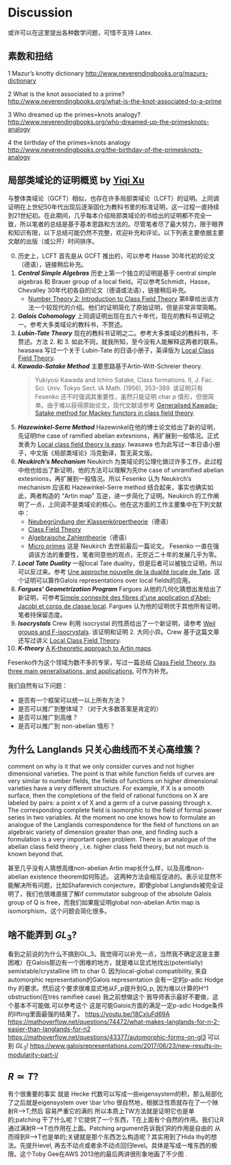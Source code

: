 # Discussion
或许可以在这里提出各种数学问题，可惜不支持 Latex.

## 素数和扭结
<!-- wp:paragraph -->
<p>1 Mazur’s knotty dictionary <a href="http://www.neverendingbooks.org/mazurs-dictionary">http://www.neverendingbooks.org/mazurs-dictionary</a></p>
<!-- /wp:paragraph -->

<!-- wp:paragraph -->
<p>2 What is the knot associated to a prime? <a href="http://www.neverendingbooks.org/what-is-the-knot-associated-to-a-prime">http://www.neverendingbooks.org/what-is-the-knot-associated-to-a-prime</a></p>
<!-- /wp:paragraph -->

<!-- wp:paragraph -->
<p>3 Who dreamed up the primes=knots analogy? <a href="http://www.neverendingbooks.org/who-dreamed-up-the-primesknots-analogy">http://www.neverendingbooks.org/who-dreamed-up-the-primesknots-analogy</a></p>
<!-- /wp:paragraph -->

<!-- wp:paragraph -->
<p>4 the birthday of the primes=knots analogy <a href="http://www.neverendingbooks.org/the-birthday-of-the-primesknots-analogy">http://www.neverendingbooks.org/the-birthday-of-the-primesknots-analogy</a></p>
<!-- /wp:paragraph -->

## 局部类域论的证明概览 by [Yiqi Xu](https://github.com/YiqiXu)

与整体类域论（GCFT）相似，也存在许多局部类域论（LCFT）的证明。上同调证明在上世纪50年代出现后逐渐固化为教科书里的标准证明，这一过程一直持续到21世纪初。在此期间，几乎每本介绍局部类域论的书给出的证明都不完全一致，所以笔者的总结是基于基本思路和方法的。尽管笔者尽了最大努力，限于眼界和知识有限，以下总结可能仍然不完整，欢迎补充和评论。以下列表主要依据主要文献的出版（或公开）时间排序。  

0. 历史上，LCFT 首先是从 GCFT 推出的，可以参考 Hasse 30年代初的论文（德语），链接稍后补充。
1. ***Central Simple Algebras*** 历史上第一个独立的证明是基于 central simple algebras 和 Brauer group of a local field。可以参考Schmidt，Hasse，Chevalley 30年代初各自的论文（德语或法语），链接稍后补充。
    - [Number Theory 2: Introduction to Class Field Theory](https://bookstore.ams.org/mmono-240) 第8章给出该方法一个较现代的介绍。他们的证明简化了原始证明，但是非常非常简略。
2. ***Galois Cohomology*** 上同调证明出现在五六十年代，现在的教科书证明之一。参考大多类域论的教科书，不赘述。
3. ***Lubin-Tate Theory*** 现在的教科书证明之二。参考大多类域论的教科书，不赘述。方法 2. 和 3. 如此不同，就我所知，至今没有人能解释这两者的联系。Iwasawa 写过一个关于 Lubin-Tate 的日语小册子，英译版为 [Local Class Field Theory](https://books.google.de/books/about/Local_Class_Field_Theory.html?id=iJ7vAAAAMAAJ&redir_esc=y).
4. ***Kawada-Satake Method*** 主要思路基于Artin-Witt-Schreier theory. 
    > Yukiyosi Kawada and Ichiro Satake, Class formations. II, J. Fac. Sci. Univ. Tokyo Sect. IA Math.  (1956), 353–389. 
    该证明只有 Fesenko 还不时强调其重要性，虽然只能证明 char p 情形，但很简单。由于难以获得原始论文，现代文献请参考 [Generalised Kawada-Satake method for Mackey functors in class field theory](https://doi.org/10.1007/s40879-018-0245-x).
5. ***Hazewinkel-Serre Method*** Hazewinkel在他的博士论文给出了新的证明，先证明the case of ramified abelian extesnions，再扩展到一般情况。正式发表为 [Local class field theory is easy](https://doi.org/10.1016/0001-8708(75)90156-5). Iwasawa 也为此写过一本日语小册子，中文版《局部类域论》冯克勤译，暂无英文版。
6. ***Neukirch's Mechanism*** Neukirch 为类域论的公理化做过许多工作，此过程中他也给出了新证明，他的方法可以理解为先the case of unramified abelian extesnions，再扩展到一般情况。所以 Fesenko 认为 Neukirch‘s mechanism 应该和 Hazewinkel-Serre method 结合起来，事实也确实如此，两者构造的 “Artin map” 互逆，进一步简化了证明。Neukirch 的工作阐明了一点，上同调不是类域论的核心。他在这方面的工作主要集中在下列文献中：
    - [Neubegründung der Klassenkörpertheorie](https://doi.org/10.1007/BF01162780)（德语）
    - [Class Field Theory](https://doi.org/10.1007/978-3-642-82465-4) 
    - [Algebraische Zahlentheorie](https://doi.org/10.1007/978-3-540-37663-7)（德语）
    - [Micro primes](https://doi.org/10.1007/BF01459755) 这是 Neukirch 去世前最后一篇论文。
    Fesenko 一直在强调该方法的重要性，笔者同意他的观点，无奈近二十年的发展几乎为零。
7. ***Local Tate Duality*** 一般local Tate duality，但是后者可以被独立证明，所以可以反过来。参考 [Une approche nouvelle de la dualité locale de Tate](https://doi.org/10.1007/PL00004476). 这个证明可以算作Galois representations over local fields的应用。
8. ***Fargues' Geometrization Program*** Fargues 从他的几何化猜想出发给出了新证明，可参考[Simple connexité des fibres d'une application d'Abel-Jacobi et corps de classe local](https://doi.org/10.24033/asens.2418). Fargues 认为他的证明优于其他所有证明，笔者持保留态度。
9. ***Isocrystals*** Crew 利用 isocrystal 的性质给出了一个新证明，请参考 [Weil groups and F-isocrystals](https://arxiv.org/abs/1710.05707). 该证明和证明 2. 大同小异。Crew 基于这篇文章还写过讲义 [Local Class Field Theory](https://people.clas.ufl.edu/rcrew/files/LCFT.pdf).
10. ***K-theory*** [A K-theoretic approach to Artin maps](https://arxiv.org/abs/1703.07842).

Fesenko作为这个领域为数不多的专家，写过一篇总结 [Class Field Theory, its three main generalisations, and applications](https://doi.org/10.4171/EMSS/45), 可作为补充。

我们自然有以下问题：
- 是否有一个框架可以统一以上所有方法？
- 是否可以推广到整体域？（对于大多数答案是肯定的）
- 是否可以推广到高维？
- 是否可以推广到 non-abelian 情形？

## 为什么 Langlands 只关心曲线而不关心高维簇？
comment on why is it that we only consider curves and not higher dimensional varieties. The point is that while function fields of curves are very similar to number fields, the fields of functions on higher dimensional varieties have a very different structure. For example, if X is a smooth surface, then the completions of the field of rational functions on X are labeled by pairs: a point x of X and a germ of a curve passing through x. The corresponding complete field is isomorphic to the field of formal power series in two variables. At the moment no one knows how to formulate an analogue of the Langlands correspondence for the field of functions on an algebraic variety of dimension greater than one, and finding such a formulation is a very important open problem. There is an analogue of the abelian class field theory , i.e. higher class field theory, but not much is known beyond that.

甚至几乎没有人猜想高维non-abelian Artin map长什么样，以及高维non-abelian existence theorem如何陈述。
这两种方法会相互促进的。表示论显然不能解决所有问题，比如Shafarevich conjecture，即使global Langlands被完全证明了，我们也很难直接了解if commutator subgroup of the absolute Galois group of Q is free，而我们如果能证明global non-abelian Artin map is isomorphism，这个问题会简化很多。

## 啥不能弄到 $GL_3$?
看到之前说的为什么不搞到GL_3。我觉得可以补充一点，当然我不确定这是主要困难）在Galois那边有一个困难的地方，就是难以显式地找出(potentially) semistable/crystalline lift to char 0. 因为local-global compatibility, 来自automorphic representation的Galois representation 会有一定的p-adic Hodge thy 的要求。然后这个要求很难显式地从F_p提升到Q_p, 因为难以计算的H^1 obstruction(在très ramifieé case) 我之前想做这个 我导师表示最好不要做，这个基本不可能做.可以参考这个 这是可能Galois方面的满足一定p-adic Hodge条件的lifting里面最强的结果了。 https://youtu.be/18CxluFd69A   https://mathoverflow.net/questions/74472/what-makes-langlands-for-n-2-easier-than-langlands-for-n2   https://mathoverflow.net/questions/43377/automorphic-forms-on-gl3   可以到 $GL_3$! https://www.galoisrepresentations.com/2017/06/23/new-results-in-modularity-part-i/

## $R\simeq T$?
有个很重要的事实 就是 Hecke 代数可以写成一些eigensystem的积，那么局部化了之后就是eigensystem over \bar \rho 很自然地，根据泛性质就存在了一个映射R—>T;然后 容易严重它的满的 所以本质上TW方法就是证明它也是单的;patching 干了什么呢？它提供了一个东西，T在上面有个自然的作用。我们让R通过满射R—>T也作用在上面。Patching argument告诉我们R的作用是自由的 从而得到R——>T也是单的;关键就是那个东西怎么构造呢？其实用到了Hida thy的想法。先提升level, 再去不动点或者余不动点回归level。具体是写成一堆东西的极限。这个Toby Gee在AWS 2013他的最后两讲很形象地画了不少图 .



